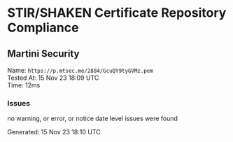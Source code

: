 # STIR/SHAKEN Certificate Repository Compliance

## Martini Security

Name: `https://p.mtsec.me/2884/GcuQY9tyGVMz.pem`\
Tested At: 15 Nov 23 18:09 UTC\
Time: 12ms

### Issues

no warning, or error, or notice date level issues were found

Generated: 15 Nov 23 18:10 UTC